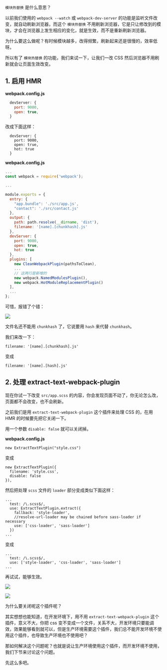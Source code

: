 `模块热替换` 是什么意思？

以前我们使用的 `webpack --watch` 或 `webpack-dev-server` 的功能是监听文件改变，就自动刷新浏览器，而这个 `模块热替换` 不用刷新浏览器，它是只让修改到的模块，才会在浏览器上发生相应的变化，就是生效，而不是重新刷新浏览器。

为什么要这么做呢？有时候模块越多，改得频繁，刷新起来还是很慢的，效率低呀。

所以有了 `模块热替换` 的功能，我们来试一下，让我们一改 CSS 然后浏览器不用刷新就会让页面生效改变。

## 1. 启用 HMR

**webpack.config.js**

``` javascript
  devServer: {
    port: 9000,
    open: true,
  }
```

改成下面这样：

```
  devServer: {
    port: 9000,
    open: true,
    hot: true
  }
```

**webpack.config.js**

``` javascript
...
const webpack = require('webpack');

...

module.exports = {
  entry: {
    "app.bundle": './src/app.js',
    "contact": './src/contact.js'
  },
  output: {
    path: path.resolve(__dirname, 'dist'),
    filename: '[name].[chunkhash].js'
  },
  devServer: {
    port: 9000,
    open: true,
    hot: true
  },
  plugins: [
    new CleanWebpackPlugin(pathsToClean),
    ...
    // 这两行是新增的
    new webpack.NamedModulesPlugin(),
    new webpack.HotModuleReplacementPlugin()
  ],
  ...
};

```

可惜，报错了个错：

![](https://rails365.oss-cn-shenzhen.aliyuncs.com/uploads/photo/image/489/2017/e81ccc7779f83e2d02e23466c6c3499b.png)

文件名还不能用 `chunkhash` 了，它说要用 `hash` 来代替 `chunkhash`。

我们来改一下：

```
filename: '[name].[chunkhash].js'
```

变成

```
filename: '[name].[hash].js'
```

## 2. 处理 extract-text-webpack-plugin

现在你试一下改变 `src/app.scss` 的内容，你会发现页面不动了，你无论怎么改，页面都不会改变，也不会刷新。

之前我们是用 `extract-text-webpack-plugin` 这个插件来处理 CSS 的，在用 HMR 的时候要先把它关闭一下。

用一个参数 `disable: false` 就可以关闭掉。

**webpack.config.js**

```
new ExtractTextPlugin("style.css")
```

变成

```
new ExtractTextPlugin({
  filename: 'style.css',
  disable: false
}),
```

然后把处理 `scss` 文件的 `loader` 部分变成类似下面这样：

```
...
  test: /\.scss$/,
  use: ExtractTextPlugin.extract({
    fallback: 'style-loader',
    //resolve-url-loader may be chained before sass-loader if necessary
    use: ['css-loader', 'sass-loader']
  })
...
```

变成

```
...
  test: /\.scss$/,
  use: ['style-loader', 'css-loader', 'sass-loader']
...
```

再试试，能够生效。

![](https://rails365.oss-cn-shenzhen.aliyuncs.com/uploads/photo/image/490/2017/1ecfdc2a0205e6fa06a638b8f88f6f30.png)

![](https://rails365.oss-cn-shenzhen.aliyuncs.com/uploads/photo/image/491/2017/80c0f1e3adffb25151134a4584e07c8c.png)

为什么要关闭呢这个插件呢？

其实想想也能知道，在开发环境下，用不用 `extract-text-webpack-plugin` 这个插件，意义不大，你把 css 变不变成一个文件，关系不大，开发环境只要能调效，效果能够看到就可以，但是生产环境需要这个插件，我们总不能开发环境不使用这个插件，也导致生产环境也不使用吧？

那如何解决这个问题呢？也就是说让生产环境使用这个插件，而开发环境不使用，我们下节来讨论这个问题。

先这么多吧。